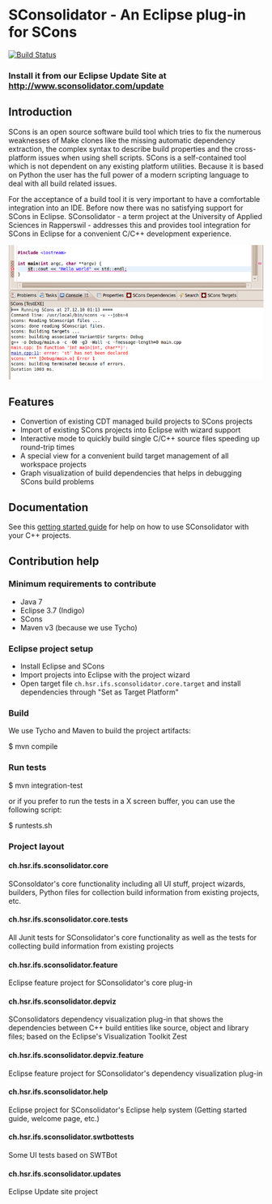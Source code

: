 SConsolidator - An Eclipse plug-in for SCons
============================================

[![Build Status](https://travis-ci.org/IFS-HSR/SConsolidator.png)](https://travis-ci.org/IFS-HSR/SConsolidator)

### Install it from our Eclipse Update Site at http://www.sconsolidator.com/update


## Introduction

SCons is an open source software build tool which tries to fix the 
numerous weaknesses of Make clones like the missing automatic
dependency extraction, the complex syntax to describe build 
properties and the cross-platform issues when using shell scripts. 
SCons is a self-contained tool which is not dependent on any existing
platform utilities. Because it is based on Python the user has the 
full power of a modern scripting language to deal with all build 
related issues.

For the acceptance of a build tool it is very important to have a 
comfortable integration into an IDE. Before now there was no 
satisfying support for SCons in Eclipse. SConsolidator - a term project
at the University of Applied Sciences in Rapperswil - addresses this 
and provides tool integration for SCons in Eclipse for a convenient 
C/C++ development experience.

![Build console of SConsolidator](screenshot.png)


## Features

- Convertion of existing CDT managed build projects to SCons projects
- Import of existing SCons projects into Eclipse with wizard support
- Interactive mode to quickly build single C/C++ source files speeding up round-trip times
- A special view for a convenient build target management of all workspace projects
- Graph visualization of build dependencies that helps in debugging SCons build problems


## Documentation

See this [getting started guide](http://sconsolidator.com/projects/sconsolidator/wiki/Getting_Started) for help on how to use SConsolidator with your C++ projects.


## Contribution help

### Minimum requirements to contribute

- Java 7
- Eclipse 3.7 (Indigo)
- SCons
- Maven v3 (because we use Tycho)


### Eclipse project setup

- Install Eclipse and SCons
- Import projects into Eclipse with the project wizard
- Open target file `ch.hsr.ifs.sconsolidator.core.target` and install dependencies
  through "Set as Target Platform"


### Build

We use Tycho and Maven to build the project artifacts:

$ mvn compile


### Run tests

$ mvn integration-test

or if you prefer to run the tests in a X screen buffer, you can use the following script:

$ runtests.sh


### Project layout

#### ch.hsr.ifs.sconsolidator.core
SConsoldator's core functionality including all UI stuff, project wizards, builders,
Python files for collection build information from existing projects, etc.

#### ch.hsr.ifs.sconsolidator.core.tests
All Junit tests for SConsolidator's core functionality as well as the tests for
collecting build information from existing projects

#### ch.hsr.ifs.sconsolidator.feature
Eclipse feature project for SConsolidator's core plug-in

#### ch.hsr.ifs.sconsolidator.depviz
SConsolidators dependency visualization plug-in that shows the dependencies between
C++ build entities like source, object and library files; based on the Eclipse's
Visualization Toolkit Zest

#### ch.hsr.ifs.sconsolidator.depviz.feature
Eclipse feature project for SConsolidator's dependency visualization plug-in

#### ch.hsr.ifs.sconsolidator.help
Eclipse project for SConsolidator's Eclipse help system (Getting started guide,
welcome page, etc.)

#### ch.hsr.ifs.sconsolidator.swtbottests
Some UI tests based on SWTBot

#### ch.hsr.ifs.sconsolidator.updates
Eclipse Update site project
